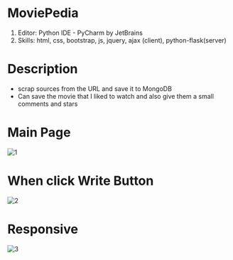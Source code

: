 # MoviePedia
1. Editor: Python IDE - PyCharm by JetBrains 
2. Skills: html, css, bootstrap, js, jquery, ajax (client), python-flask(server)

# Description
- scrap sources from the URL and save it to MongoDB
- Can save the movie that I liked to watch and also give them a small comments and stars

# Main Page
![1](https://user-images.githubusercontent.com/59503331/163299918-a91e59aa-626a-41ed-963b-8f8a294f3fad.PNG)

# When click Write Button
![2](https://user-images.githubusercontent.com/59503331/163299920-acc5bb05-9ddb-4fe1-926d-aef345479909.PNG)

# Responsive
![3](https://user-images.githubusercontent.com/59503331/163299917-dc513c27-25ad-4bf3-88b8-4efe96a220d9.PNG)


